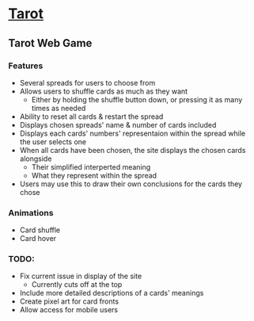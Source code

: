 # [Tarot](https://keighly.ca/projects/tarot/index.html)
## Tarot Web Game


### Features

  - Several spreads for users to choose from
  - Allows users to shuffle cards as much as they want
      - Either by holding the shuffle button down, or pressing it as many times as needed
  - Ability to reset all cards & restart the spread
  - Displays chosen spreads' name & number of cards included
  - Displays each cards' numbers' representaion within the spread while the user selects one
  - When all cards have been chosen, the site displays the chosen cards alongside
      - Their simplified interperted meaning
      - What they represent within the spread
  - Users may use this to draw their own conclusions for the cards they chose
  
  
### Animations

  - Card shuffle
  - Card hover




### TODO:

  - Fix current issue in display of the site
      - Currently cuts off at the top
  - Include more detailed descriptions of a cards' meanings
  - Create pixel art for card fronts
  - Allow access for mobile users
